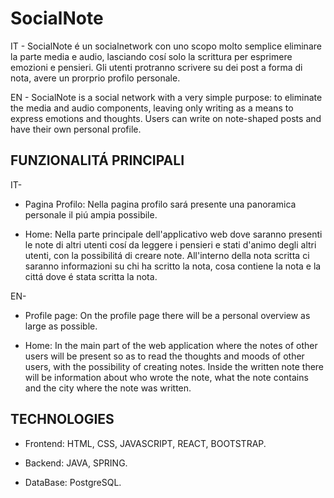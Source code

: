 # SocialNote
  IT - SocialNote é un socialnetwork con uno scopo molto semplice eliminare la parte media e audio, lasciando cosí solo la scrittura per esprimere emozioni e pensieri. Gli utenti protranno scrivere su dei post a forma di nota, avere un prorprio profilo personale.
 
  EN - SocialNote is a social network with a very simple purpose: to eliminate the media and audio components, leaving only writing as a means to express emotions and thoughts. Users can write on           note-shaped posts and have their own personal profile.

## FUNZIONALITÁ PRINCIPALI

 IT-
  - Pagina Profilo: Nella pagina profilo sará presente una panoramica personale il piú ampia possibile.
  
  - Home: Nella parte principale dell'applicativo web dove saranno presenti le note di altri utenti cosí da leggere i pensieri e stati d'animo degli altri utenti, con la possibilitá di creare note. All'interno della nota scritta ci saranno informazioni su chi ha scritto la nota, cosa contiene la nota e la cittá dove é stata scritta la nota.
 
 EN-
  - Profile page: On the profile page there will be a personal overview as large as possible.
  
  - Home: In the main part of the web application where the notes of other users will be present so as to read the thoughts and moods of other users, with the possibility of creating notes. Inside the written note there will be information about who wrote the note, what the note contains and the city where the note was written.

## TECHNOLOGIES

 - Frontend: HTML, CSS, JAVASCRIPT, REACT, BOOTSTRAP.
 
 - Backend: JAVA, SPRING.
 
 - DataBase: PostgreSQL.
